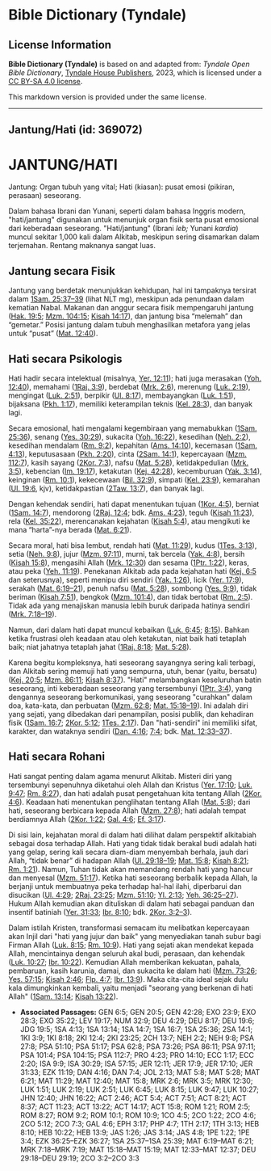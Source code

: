 # Bible Dictionary (Tyndale)

## License Information

**Bible Dictionary (Tyndale)** is based on and adapted from: _Tyndale Open Bible Dictionary_, [Tyndale House Publishers](https://tyndaleopenresources.com/), 2023, which is licensed under a [CC BY-SA 4.0 license](https://creativecommons.org/licenses/by-sa/4.0/legalcode.en).

This markdown version is provided under the same license.



--------------------------------

## Jantung/Hati (id: 369072)

JANTUNG/HATI
============

Jantung: Organ tubuh yang vital; Hati (kiasan): pusat emosi (pikiran, perasaan) seseorang.

Dalam bahasa Ibrani dan Yunani, seperti dalam bahasa Inggris modern, "hati/jantung" digunakan untuk menunjuk organ fisik serta pusat emosional dari keberadaan seseorang. "Hati/jantung" (Ibrani *leb;* Yunani *kardia*) muncul sekitar 1,000 kali dalam Alkitab, meskipun sering disamarkan dalam terjemahan. Rentang maknanya sangat luas.

Jantung secara Fisik
--------------------

Jantung yang berdetak menunjukkan kehidupan, hal ini tampaknya tersirat dalam [1Sam. 25:37–39](https://ref.ly/1Sam25:37-1Sam25:39) (lihat NLT mg), meskipun ada penundaan dalam kematian Nabal. Makanan dan anggur secara fisik mempengaruhi jantung ([Hak. 19:5](https://ref.ly/Judg19:5); [Mzm. 104:15](https://ref.ly/Ps104:15); [Kisah 14:17](https://ref.ly/Acts14:17)), dan jantung bisa “melemah” dan “gemetar.” Posisi jantung dalam tubuh menghasilkan metafora yang jelas untuk “pusat” ([Mat. 12:40](https://ref.ly/Matt12:40)).

Hati secara Psikologis
----------------------

Hati hadir secara intelektual (misalnya, [Yer. 12:11](https://ref.ly/Jer12:11)); hati juga merasakan ([Yoh. 12:40](https://ref.ly/John12:40)), memahami ([1Raj. 3:9](https://ref.ly/1Kgs3:9)), berdebat ([Mrk. 2:6](https://ref.ly/Mark2:6)), merenung ([Luk. 2:19](https://ref.ly/Luke2:19)), mengingat ([Luk. 2:51](https://ref.ly/Luke2:51)), berpikir ([Ul. 8:17](https://ref.ly/Deut8:17)), membayangkan ([Luk. 1:51](https://ref.ly/Luke1:51)), bijaksana ([Pkh. 1:17](https://ref.ly/Eccl1:17)), memiliki keterampilan teknis ([Kel. 28:3](https://ref.ly/Exod28:3)), dan banyak lagi.

Secara emosional, hati mengalami kegembiraan yang memabukkan ([1Sam. 25:36](https://ref.ly/1Sam25:36)), senang ([Yes. 30:29](https://ref.ly/Isa30:29)), sukacita ([Yoh. 16:22](https://ref.ly/John16:22)), kesedihan ([Neh. 2:2](https://ref.ly/Neh2:2)), kesedihan mendalam ([Rm. 9:2](https://ref.ly/Rom9:2)), kepahitan ([Ams. 14:10](https://ref.ly/Prov14:10)), kecemasan ([1Sam. 4:13](https://ref.ly/1Sam4:13)), keputusasaan ([Pkh. 2:20](https://ref.ly/Eccl2:20)), cinta ([2Sam. 14:1](https://ref.ly/2Sam14:1)), kepercayaan ([Mzm. 112:7](https://ref.ly/Ps112:7)), kasih sayang ([2Kor. 7:3](https://ref.ly/2Cor7:3)), nafsu ([Mat. 5:28](https://ref.ly/Matt5:28)), ketidakpedulian ([Mrk. 3:5](https://ref.ly/Mark3:5)), kebencian ([Im. 19:17](https://ref.ly/Lev19:17)), ketakutan ([Kej. 42:28](https://ref.ly/Gen42:28)), kecemburuan ([Yak. 3:14](https://ref.ly/Jas3:14)), keinginan ([Rm. 10:1](https://ref.ly/Rom10:1)), kekecewaan ([Bil. 32:9](https://ref.ly/Num32:9)), simpati ([Kel. 23:9](https://ref.ly/Exod23:9)), kemarahan ([Ul. 19:6](https://ref.ly/Deut19:6), kjv), ketidakpastian ([2Taw. 13:7](https://ref.ly/2Chr13:7)), dan banyak lagi.

Dengan kehendak sendiri, hati dapat menentukan tujuan ([1Kor. 4:5](https://ref.ly/1Cor4:5)), berniat ([1Sam. 14:7](https://ref.ly/1Sam14:7)), mendorong ([2Raj. 12:4](https://ref.ly/2Kgs12:4); bdk. [Ams. 4:23](https://ref.ly/Prov4:23)), teguh ([Kisah 11:23](https://ref.ly/Acts11:23)), rela ([Kel. 35:22](https://ref.ly/Exod35:22)), merencanakan kejahatan ([Kisah 5:4](https://ref.ly/Acts5:4)), atau mengikuti ke mana “harta”\-nya berada ([Mat. 6:21](https://ref.ly/Matt6:21)).

Secara moral, hati bisa lembut, rendah hati ([Mat. 11:29](https://ref.ly/Matt11:29)), kudus ([1Tes. 3:13](https://ref.ly/1Thess3:13)), setia ([Neh. 9:8](https://ref.ly/Neh9:8)), jujur ([Mzm. 97:11](https://ref.ly/Ps97:11)), murni, tak bercela ([Yak. 4:8](https://ref.ly/Jas4:8)), bersih ([Kisah 15:8](https://ref.ly/Acts15:8)), mengasihi Allah ([Mrk. 12:30](https://ref.ly/Mark12:30)) dan sesama ([1Ptr. 1:22](https://ref.ly/1Pet1:22)), keras, atau peka ([Yeh. 11:19](https://ref.ly/Ezek11:19)). Penekanan Alkitab ada pada kejahatan hati ([Kej. 6:5](https://ref.ly/Gen6:5) dan seterusnya), seperti menipu diri sendiri ([Yak. 1:26](https://ref.ly/Jas1:26)), licik ([Yer. 17:9](https://ref.ly/Jer17:9)), serakah ([Mat. 6:19–21](https://ref.ly/Matt6:19-Matt6:21)), penuh nafsu ([Mat. 5:28](https://ref.ly/Matt5:28)), sombong ([Yes. 9:9](https://ref.ly/Isa9:9)), tidak beriman ([Kisah 7:51](https://ref.ly/Acts7:51)), bengkok ([Mzm. 101:4](https://ref.ly/Ps101:4)), dan tidak bertobat ([Rm. 2:5](https://ref.ly/Rom2:5)). Tidak ada yang menajiskan manusia lebih buruk daripada hatinya sendiri ([Mrk. 7:18–19](https://ref.ly/Mark7:18-Mark7:19)).

Namun, dari dalam hati dapat muncul kebaikan ([Luk. 6:45](https://ref.ly/Luke6:45); [8:15](https://ref.ly/Luke8:15)). Bahkan ketika frustrasi oleh keadaan atau oleh ketakutan, niat baik hati tetaplah baik; niat jahatnya tetaplah jahat ([1Raj. 8:18](https://ref.ly/1Kgs8:18); [Mat. 5:28](https://ref.ly/Matt5:28)).

Karena begitu kompleksnya, hati seseorang sayangnya sering kali terbagi, dan Alkitab sering memuji hati yang sempurna, utuh, benar (yaitu, bersatu) ([Kej. 20:5](https://ref.ly/Gen20:5); [Mzm. 86:11](https://ref.ly/Ps86:11); [Kisah 8:37](https://ref.ly/Acts8:37)). "Hati" melambangkan keseluruhan batin seseorang, inti keberadaan seseorang yang tersembunyi ([1Ptr. 3:4](https://ref.ly/1Pet3:4)), yang dengannya seseorang berkomunikasi, yang seseorang "curahkan" dalam doa, kata\-kata, dan perbuatan ([Mzm. 62:8](https://ref.ly/Ps62:8); [Mat. 15:18–19](https://ref.ly/Matt15:18-Matt15:19)). Ini adalah diri yang sejati, yang dibedakan dari penampilan, posisi publik, dan kehadiran fisik ([1Sam. 16:7](https://ref.ly/1Sam16:7); [2Kor. 5:12](https://ref.ly/2Cor5:12); [1Tes. 2:17](https://ref.ly/1Thess2:17)). Dan "hati\-sendiri" ini memiliki sifat, karakter, dan wataknya sendiri ([Dan. 4:16](https://ref.ly/Dan4:16); [7:4](https://ref.ly/Dan7:4); bdk. [Mat. 12:33–37](https://ref.ly/Matt12:33-Matt12:37)).

Hati secara Rohani
------------------

Hati sangat penting dalam agama menurut Alkitab. Misteri diri yang tersembunyi sepenuhnya diketahui oleh Allah dan Kristus ([Yer. 17:10](https://ref.ly/Jer17:10); [Luk. 9:47](https://ref.ly/Luke9:47); [Rm. 8:27](https://ref.ly/Rom8:27)), dan hati adalah pusat pengetahuan kita tentang Allah ([2Kor. 4:6](https://ref.ly/2Cor4:6)). Keadaan hati menentukan penglihatan tentang Allah ([Mat. 5:8](https://ref.ly/Matt5:8)); dari hati, seseorang berbicara kepada Allah ([Mzm. 27:8](https://ref.ly/Ps27:8)); hati adalah tempat berdiamnya Allah ([2Kor. 1:22](https://ref.ly/2Cor1:22); [Gal. 4:6](https://ref.ly/Gal4:6); [Ef. 3:17](https://ref.ly/Eph3:17)).

Di sisi lain, kejahatan moral di dalam hati dilihat dalam perspektif alkitabiah sebagai dosa terhadap Allah. Hati yang tidak tidak berakal budi adalah hati yang gelap, sering kali secara diam\-diam menyembah berhala, jauh dari Allah, “tidak benar” di hadapan Allah ([Ul. 29:18–19](https://ref.ly/Deut29:18-Deut29:19); [Mat. 15:8](https://ref.ly/Matt15:8); [Kisah 8:21](https://ref.ly/Acts8:21); [Rm. 1:21](https://ref.ly/Rom1:21)). Namun, Tuhan tidak akan memandang rendah hati yang hancur dan menyesal ([Mzm. 51:17](https://ref.ly/Ps51:17)). Ketika hati seseorang berbalik kepada Allah, Ia berjanji untuk membuatnya peka terhadap hal\-hal ilahi, diperbarui dan disucikan ([Ul. 4:29](https://ref.ly/Deut4:29); [2Raj. 23:25](https://ref.ly/2Kgs23:25); [Mzm. 51:10](https://ref.ly/Ps51:10); [Yl. 2:13](https://ref.ly/Joel2:13); [Yeh. 36:25–27](https://ref.ly/Ezek36:25-Ezek36:27)). Hukum Allah kemudian akan dituliskan di dalam hati sebagai panduan dan insentif batiniah ([Yer. 31:33](https://ref.ly/Jer31:33); [Ibr. 8:10](https://ref.ly/Heb8:10); bdk. [2Kor. 3:2–3](https://ref.ly/2Cor3:2-2Cor3:3)).

Dalam istilah Kristen, transformasi semacam itu melibatkan kepercayaan akan Injil dari "hati yang jujur dan baik" yang menyediakan tanah subur bagi Firman Allah ([Luk. 8:15](https://ref.ly/Luke8:15); [Rm. 10:9](https://ref.ly/Rom10:9)). Hati yang sejati akan mendekat kepada Allah, mencintainya dengan seluruh akal budi, perasaan, dan kehendak ([Luk. 10:27](https://ref.ly/Luke10:27); [Ibr. 10:22](https://ref.ly/Heb10:22)). Kemudian Allah memberikan kekuatan, pahala, pembaruan, kasih karunia, damai, dan sukacita ke dalam hati ([Mzm. 73:26](https://ref.ly/Ps73:26); [Yes. 57:15](https://ref.ly/Isa57:15); [Kisah 2:46](https://ref.ly/Acts2:46); [Flp. 4:7](https://ref.ly/Phil4:7); [Ibr. 13:9](https://ref.ly/Heb13:9)). Maka cita\-cita ideal sejak dulu kala dimungkinkan kembali, yaitu menjadi "seorang yang berkenan di hati Allah" ([1Sam. 13:14](https://ref.ly/1Sam13:14); [Kisah 13:22](https://ref.ly/Acts13:22)).

* **Associated Passages:** GEN 6:5; GEN 20:5; GEN 42:28; EXO 23:9; EXO 28:3; EXO 35:22; LEV 19:17; NUM 32:9; DEU 4:29; DEU 8:17; DEU 19:6; JDG 19:5; 1SA 4:13; 1SA 13:14; 1SA 14:7; 1SA 16:7; 1SA 25:36; 2SA 14:1; 1KI 3:9; 1KI 8:18; 2KI 12:4; 2KI 23:25; 2CH 13:7; NEH 2:2; NEH 9:8; PSA 27:8; PSA 51:10; PSA 51:17; PSA 62:8; PSA 73:26; PSA 86:11; PSA 97:11; PSA 101:4; PSA 104:15; PSA 112:7; PRO 4:23; PRO 14:10; ECC 1:17; ECC 2:20; ISA 9:9; ISA 30:29; ISA 57:15; JER 12:11; JER 17:9; JER 17:10; JER 31:33; EZK 11:19; DAN 4:16; DAN 7:4; JOL 2:13; MAT 5:8; MAT 5:28; MAT 6:21; MAT 11:29; MAT 12:40; MAT 15:8; MRK 2:6; MRK 3:5; MRK 12:30; LUK 1:51; LUK 2:19; LUK 2:51; LUK 6:45; LUK 8:15; LUK 9:47; LUK 10:27; JHN 12:40; JHN 16:22; ACT 2:46; ACT 5:4; ACT 7:51; ACT 8:21; ACT 8:37; ACT 11:23; ACT 13:22; ACT 14:17; ACT 15:8; ROM 1:21; ROM 2:5; ROM 8:27; ROM 9:2; ROM 10:1; ROM 10:9; 1CO 4:5; 2CO 1:22; 2CO 4:6; 2CO 5:12; 2CO 7:3; GAL 4:6; EPH 3:17; PHP 4:7; 1TH 2:17; 1TH 3:13; HEB 8:10; HEB 10:22; HEB 13:9; JAS 1:26; JAS 3:14; JAS 4:8; 1PE 1:22; 1PE 3:4; EZK 36:25–EZK 36:27; 1SA 25:37–1SA 25:39; MAT 6:19–MAT 6:21; MRK 7:18–MRK 7:19; MAT 15:18–MAT 15:19; MAT 12:33–MAT 12:37; DEU 29:18–DEU 29:19; 2CO 3:2–2CO 3:3

